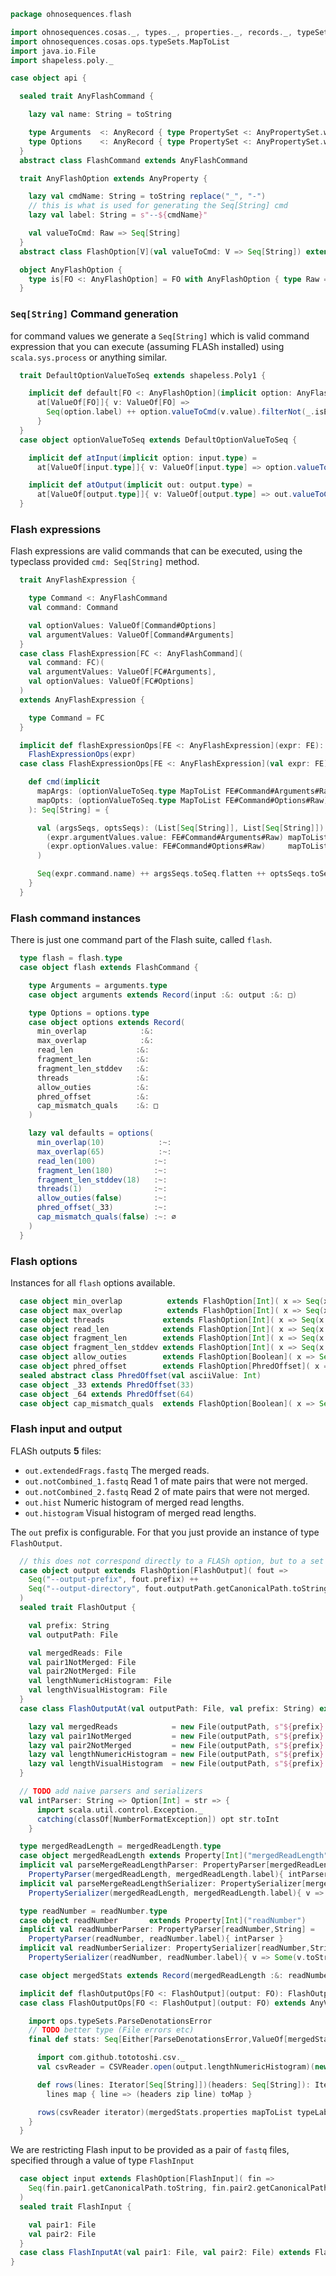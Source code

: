 
```scala
package ohnosequences.flash

import ohnosequences.cosas._, types._, properties._, records._, typeSets._
import ohnosequences.cosas.ops.typeSets.MapToList
import java.io.File
import shapeless.poly._

case object api {

  sealed trait AnyFlashCommand {

    lazy val name: String = toString

    type Arguments  <: AnyRecord { type PropertySet <: AnyPropertySet.withBound[AnyFlashOption] }
    type Options    <: AnyRecord { type PropertySet <: AnyPropertySet.withBound[AnyFlashOption] }
  }
  abstract class FlashCommand extends AnyFlashCommand

  trait AnyFlashOption extends AnyProperty {

    lazy val cmdName: String = toString replace("_", "-")
    // this is what is used for generating the Seq[String] cmd
    lazy val label: String = s"--${cmdName}"

    val valueToCmd: Raw => Seq[String]
  }
  abstract class FlashOption[V](val valueToCmd: V => Seq[String]) extends AnyFlashOption { type Raw = V }

  object AnyFlashOption {
    type is[FO <: AnyFlashOption] = FO with AnyFlashOption { type Raw = FO#Raw }
  }
```


### `Seq[String]` Command generation

for command values we generate a `Seq[String]` which is valid command expression that you can execute (assuming FLASh installed) using `scala.sys.process` or anything similar.


```scala
  trait DefaultOptionValueToSeq extends shapeless.Poly1 {

    implicit def default[FO <: AnyFlashOption](implicit option: AnyFlashOption.is[FO]) =
      at[ValueOf[FO]]{ v: ValueOf[FO] =>
        Seq(option.label) ++ option.valueToCmd(v.value).filterNot(_.isEmpty)
      }
  }
  case object optionValueToSeq extends DefaultOptionValueToSeq {

    implicit def atInput(implicit option: input.type) =
      at[ValueOf[input.type]]{ v: ValueOf[input.type] => option.valueToCmd(v.value) }

    implicit def atOutput(implicit out: output.type) =
      at[ValueOf[output.type]]{ v: ValueOf[output.type] => out.valueToCmd(v.value) }
  }
```


### Flash expressions

Flash expressions are valid commands that can be executed, using the typeclass provided `cmd: Seq[String]` method.


```scala
  trait AnyFlashExpression {

    type Command <: AnyFlashCommand
    val command: Command

    val optionValues: ValueOf[Command#Options]
    val argumentValues: ValueOf[Command#Arguments]
  }
  case class FlashExpression[FC <: AnyFlashCommand](
    val command: FC)(
    val argumentValues: ValueOf[FC#Arguments],
    val optionValues: ValueOf[FC#Options]
  )
  extends AnyFlashExpression {

    type Command = FC
  }

  implicit def flashExpressionOps[FE <: AnyFlashExpression](expr: FE): FlashExpressionOps[FE] =
    FlashExpressionOps(expr)
  case class FlashExpressionOps[FE <: AnyFlashExpression](val expr: FE) extends AnyVal {

    def cmd(implicit
      mapArgs: (optionValueToSeq.type MapToList FE#Command#Arguments#Raw) { type O = Seq[String] },
      mapOpts: (optionValueToSeq.type MapToList FE#Command#Options#Raw) { type O = Seq[String] }
    ): Seq[String] = {

      val (argsSeqs, optsSeqs): (List[Seq[String]], List[Seq[String]]) = (
        (expr.argumentValues.value: FE#Command#Arguments#Raw) mapToList optionValueToSeq,
        (expr.optionValues.value: FE#Command#Options#Raw)     mapToList optionValueToSeq
      )

      Seq(expr.command.name) ++ argsSeqs.toSeq.flatten ++ optsSeqs.toSeq.flatten
    }
  }
```


### Flash command instances

There is just one command part of the Flash suite, called `flash`.


```scala
  type flash = flash.type
  case object flash extends FlashCommand {

    type Arguments = arguments.type
    case object arguments extends Record(input :&: output :&: □)

    type Options = options.type
    case object options extends Record(
      min_overlap            :&:
      max_overlap            :&:
      read_len              :&:
      fragment_len          :&:
      fragment_len_stddev   :&:
      threads               :&:
      allow_outies          :&:
      phred_offset          :&:
      cap_mismatch_quals    :&: □
    )

    lazy val defaults = options(
      min_overlap(10)            :~:
      max_overlap(65)            :~:
      read_len(100)             :~:
      fragment_len(180)         :~:
      fragment_len_stddev(18)   :~:
      threads(1)                :~:
      allow_outies(false)       :~:
      phred_offset(_33)         :~:
      cap_mismatch_quals(false) :~: ∅
    )
  }
```


### Flash options

Instances for all `flash` options available.


```scala
  case object min_overlap          extends FlashOption[Int]( x => Seq(x.toString) )
  case object max_overlap          extends FlashOption[Int]( x => Seq(x.toString) )
  case object threads             extends FlashOption[Int]( x => Seq(x.toString) )
  case object read_len            extends FlashOption[Int]( x => Seq(x.toString) )
  case object fragment_len        extends FlashOption[Int]( x => Seq(x.toString) )
  case object fragment_len_stddev extends FlashOption[Int]( x => Seq(x.toString) )
  case object allow_outies        extends FlashOption[Boolean]( x => Seq() )
  case object phred_offset        extends FlashOption[PhredOffset]( x => Seq(x.asciiValue.toString) )
  sealed abstract class PhredOffset(val asciiValue: Int)
  case object _33 extends PhredOffset(33)
  case object _64 extends PhredOffset(64)
  case object cap_mismatch_quals  extends FlashOption[Boolean]( x => Seq() )
```


### Flash input and output

FLASh outputs **5** files:

- `out.extendedFrags.fastq`      The merged reads.
- `out.notCombined_1.fastq`      Read 1 of mate pairs that were not merged.
- `out.notCombined_2.fastq`      Read 2 of mate pairs that were not merged.
- `out.hist`                     Numeric histogram of merged read lengths.
- `out.histogram`                Visual histogram of merged read lengths.

The `out` prefix is configurable. For that you just provide an instance of type `FlashOutput`.


```scala
  // this does not correspond directly to a FLASh option, but to a set of them
  case object output extends FlashOption[FlashOutput]( fout =>
    Seq("--output-prefix", fout.prefix) ++
    Seq("--output-directory", fout.outputPath.getCanonicalPath.toString)
  )
  sealed trait FlashOutput {

    val prefix: String
    val outputPath: File

    val mergedReads: File
    val pair1NotMerged: File
    val pair2NotMerged: File
    val lengthNumericHistogram: File
    val lengthVisualHistogram: File
  }
  case class FlashOutputAt(val outputPath: File, val prefix: String) extends FlashOutput {

    lazy val mergedReads            = new File(outputPath, s"${prefix}.extendedFrags.fastq")
    lazy val pair1NotMerged         = new File(outputPath, s"${prefix}.notCombined_1.fastq")
    lazy val pair2NotMerged         = new File(outputPath, s"${prefix}.notCombined_2.fastq")
    lazy val lengthNumericHistogram = new File(outputPath, s"${prefix}.hist")
    lazy val lengthVisualHistogram  = new File(outputPath, s"${prefix}.histogram")
  }

  // TODO add naive parsers and serializers
  val intParser: String => Option[Int] = str => {
      import scala.util.control.Exception._
      catching(classOf[NumberFormatException]) opt str.toInt
    }

  type mergedReadLength = mergedReadLength.type
  case object mergedReadLength extends Property[Int]("mergedReadLength")
  implicit val parseMergeReadLengthParser: PropertyParser[mergedReadLength,String] =
    PropertyParser(mergedReadLength, mergedReadLength.label){ intParser }
  implicit val parseMergeReadLengthSerializer: PropertySerializer[mergedReadLength,String] =
    PropertySerializer(mergedReadLength, mergedReadLength.label){ v => Some(v.toString) }

  type readNumber = readNumber.type
  case object readNumber       extends Property[Int]("readNumber")
  implicit val readNumberParser: PropertyParser[readNumber,String] =
    PropertyParser(readNumber, readNumber.label){ intParser }
  implicit val readNumberSerializer: PropertySerializer[readNumber,String] =
    PropertySerializer(readNumber, readNumber.label){ v => Some(v.toString) }

  case object mergedStats extends Record(mergedReadLength :&: readNumber :&: □)

  implicit def flashOutputOps[FO <: FlashOutput](output: FO): FlashOutputOps[FO] = FlashOutputOps(output)
  case class FlashOutputOps[FO <: FlashOutput](output: FO) extends AnyVal {

    import ops.typeSets.ParseDenotationsError
    // TODO better type (File errors etc)
    final def stats: Seq[Either[ParseDenotationsError,ValueOf[mergedStats.type]]] = {

      import com.github.tototoshi.csv._
      val csvReader = CSVReader.open(output.lengthNumericHistogram)(new TSVFormat {})

      def rows(lines: Iterator[Seq[String]])(headers: Seq[String]): Iterator[Map[String,String]] =
        lines map { line => (headers zip line) toMap }

      rows(csvReader iterator)(mergedStats.properties mapToList typeLabel) map { mergedStats parse _ } toList
    }
  }
```


We are restricting Flash input to be provided as a pair of `fastq` files, specified through a value of type `FlashInput`


```scala
  case object input extends FlashOption[FlashInput]( fin =>
    Seq(fin.pair1.getCanonicalPath.toString, fin.pair2.getCanonicalPath.toString)
  )
  sealed trait FlashInput {

    val pair1: File
    val pair2: File
  }
  case class FlashInputAt(val pair1: File, val pair2: File) extends FlashInput
}

```




[test/scala/CommandGeneration.scala]: ../../test/scala/CommandGeneration.scala.md
[test/scala/ParseMergeStats.scala]: ../../test/scala/ParseMergeStats.scala.md
[main/scala/api.scala]: api.scala.md
[main/scala/data.scala]: data.scala.md